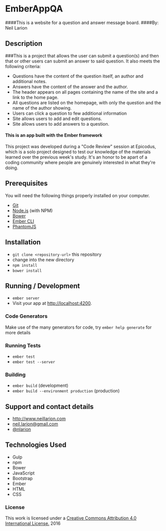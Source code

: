 # EmberAppQA

####This is a website for a question and answer message board.
####By: Neil Larion

## Description

###This is a project that allows the user can submit a question(s) and then that or other users can submit an answer to said question. It also meets the following criteria:
* Questions have the content of the question itself, an author and additional notes.
* Answers have the content of the answer and the author.
* The header appears on all pages containing the name of the site and a link to the home page.
* All questions are listed on the homepage, with only the question and the name of the author showing.
* Users can click a question to few additional information
* Site allows users to add and edit questions.
* Site allows users to add answers to a question.

#### This is an app built with the Ember framework

This project was developed during a "Code Review" session at Epicodus, which is a solo project designed to test our knowledge of the materials learned over the previous week's study. It's an honor to be apart of a coding community where people are genuinely interested in what they're doing.

## Prerequisites

You will need the following things properly installed on your computer.

* [Git](http://git-scm.com/)
* [Node.js](http://nodejs.org/) (with NPM)
* [Bower](http://bower.io/)
* [Ember CLI](http://ember-cli.com/)
* [PhantomJS](http://phantomjs.org/)

## Installation

* `git clone <repository-url>` this repository
* change into the new directory
* `npm install`
* `bower install`

## Running / Development

* `ember server`
* Visit your app at [http://localhost:4200](http://localhost:4200).

### Code Generators

Make use of the many generators for code, try `ember help generate` for more details

### Running Tests

* `ember test`
* `ember test --server`

### Building

* `ember build` (development)
* `ember build --environment production` (production)

## Support and contact details
* http://www.neillarion.com
* neil.larion@gmail.com
* [@nlarion](https://twitter.com/nlarion)

## Technologies Used
* Gulp
* npm
* Bower
* JavaScript
* Bootstrap
* Ember
* HTML
* CSS

### License

This work is licensed under a [Creative Commons Attribution 4.0 International License.](http://creativecommons.org/licenses/by/4.0/) 2016
